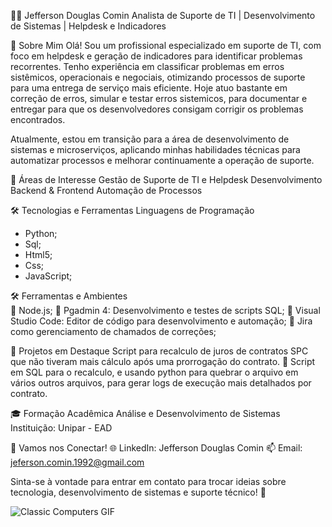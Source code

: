 👨‍💻 Jefferson Douglas Comin
Analista de Suporte de TI | Desenvolvimento de Sistemas | Helpdesk e Indicadores

👋 Sobre Mim
Olá! Sou um profissional especializado em suporte de TI, com foco em helpdesk e geração de indicadores para identificar problemas recorrentes. 
Tenho experiência em classificar problemas em erros sistêmicos, operacionais e negociais, otimizando processos de suporte para uma entrega de serviço mais eficiente.
Hoje atuo bastante em correção de erros, simular e testar erros sistemicos, para documentar e entregar para que os desenvolvedores consigam corrigir os problemas encontrados.

Atualmente, estou em transição para a área de desenvolvimento de sistemas e microserviços, aplicando minhas habilidades técnicas para automatizar processos e melhorar continuamente a operação de suporte.

🚀 Áreas de Interesse
Gestão de Suporte de TI e Helpdesk
Desenvolvimento Backend & Frontend
Automação de Processos

🛠️ Tecnologias e Ferramentas
Linguagens de Programação
- Python;
- Sql;
- Html5;
- Css;
- JavaScript;

🛠️ Ferramentas e Ambientes   
  🔹 Node.js;
  🔹 Pgadmin 4: Desenvolvimento e testes de scripts SQL;
  🔹 Visual Studio Code: Editor de código para desenvolvimento e automação;
  🔹 Jira como gerenciamento de chamados de correções;

🚀 Projetos em Destaque
Script para recalculo de juros de contratos SPC que não tiveram mais cálculo após uma prorrogação do contrato.
🔹 Script em SQL para o recalculo, e usando python para quebrar o arquivo em vários outros arquivos, para gerar logs de execução mais detalhados por contrato.

🎓 Formação Acadêmica
Análise e Desenvolvimento de Sistemas
Instituição: Unipar - EAD

🤝 Vamos nos Conectar!
🌐 LinkedIn: Jefferson Douglas Comin
📫 Email: jeferson.comin.1992@gmail.com

Sinta-se à vontade para entrar em contato para trocar ideias sobre tecnologia, desenvolvimento de sistemas e suporte técnico! 🚀

![Classic Computers GIF](https://media.giphy.com/media/4H3Ii5eLChYul9p7NL/giphy.gif)

